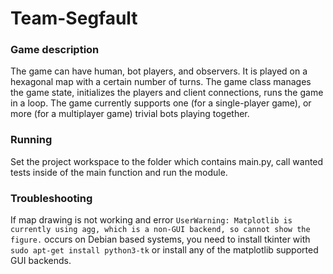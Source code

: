 # Team-Segfault

### Game description

The game can have human, bot players, and observers. It is played on a hexagonal map with a certain number of turns. The game class manages the game state, initializes the players and client connections, runs the game in a loop.
The game currently supports one (for a single-player game), or more (for a multiplayer game) trivial bots playing together.

### Running

Set the project workspace to the folder which contains main.py, call wanted tests inside of the main function and run the module.

### Troubleshooting

If map drawing is not working and error ```UserWarning: Matplotlib is currently using agg, which is a non-GUI backend, so cannot show the figure.``` occurs on Debian based systems, 
you need to install tkinter with ```sudo apt-get install python3-tk``` or install any of the matplotlib supported GUI backends.
